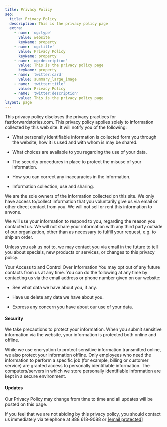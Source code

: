 ```yaml
---
title: Privacy Policy
seo:
  title: Privacy Policy
  description: This is the privacy policy page
  extra:
    - name: 'og:type'
      value: website
      keyName: property
    - name: 'og:title'
      value: Privacy Policy
      keyName: property
    - name: 'og:description'
      value: This is the privacy policy page
      keyName: property
    - name: 'twitter:card'
      value: summary_large_image
    - name: 'twitter:title'
      value: Privacy Policy
    - name: 'twitter:description'
      value: This is the privacy policy page
layout: page
---
```

This
privacy policy discloses the privacy practices for
fastforwardstories.com. This privacy policy applies solely to
information collected by this web site. It will notify you of the
following:

*   What personally identifiable information is collected form you through the website, how it is used and with whom is may be shared.

*   What choices are available to you regarding the use of your data.

*   The security procedures in place to protect the misuse of your information.

*   How you can correct any inaccuracies in the information.

*   Information collection, use and sharing.

We
are the sole owners of the information collected on this site. We only
have access to/collect information that you voluntarily give us via
email or other direct contact from you. We will not sell or rent this
information to anyone.

We will use your information to respond to
you, regarding the reason you contacted us. We will not share your
information with any third party outside of our organization, other than
as necessary to fulfill your request, e.g. to ship an order.

Unless
you ask us not to, we may contact you via email in the future to tell
you about specials, new products or services, or changes to this privacy
policy.

Your Access to and Control Over Information
You may
opt out of any future contacts from us at any time. You can do the
following at any time by contacting us via the email address or phone
number given on our website:

*   See what data we have about you, if any.

*   Have us delete any data we have about you.

*   Express any concern you have about our use of your data.



#### **Security**


We
take precautions to protect your information. When you submit sensitive
information via the website, your information is protected both online
and offline.

While we use encryption to protect sensitive
information transmitted online, we also protect your information
offline. Only employees who need the information to perform a specific
job (for example, billing or customer service) are granted access to
personally identifiable information. The computers/servers in which we
store personally identifiable information are kept in a secure
environment.

#### **Updates**

Our Privacy Policy may change from time to time and all updates will be posted on this page.

If you feel that we are not abiding by this privacy policy, you should contact us immediately via telephone at 888 618-9088 or [\[email protected\]](https://fastforwardstories.com/cdn-cgi/l/email-protection)

